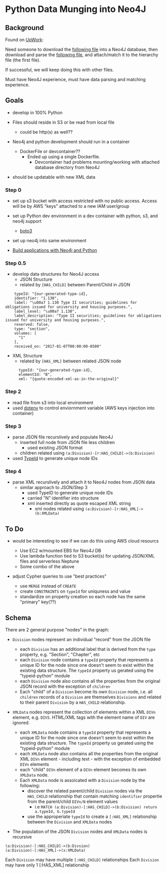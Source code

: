 # Python Data Munging into Neo4J

## Background

Found on [UpWork](https://www.upwork.com/jobs/~010f399c86288cbe73):

Need someone to download the [following file](https://www.ecfr.gov/current/title-12) into a Neo4J database, then download and parse the [following file]( https://www.ecfr.gov/api/versioner/v1/full/2024-02-21/title-12.xml?part=1002), and attach/match it to the hierarchy file (the first file).

If successful, we will keep doing this with other files.

Must have Neo4J experience, must have data parsing and matching experience.


## Goals
- develop in 100% Python
- Files should reside in S3 or be read from local file
  - could be http(s) as well??

- Neo4j and python development should run in a container
  - DockerFile or devcontainer??
    - Ended up using a single Dockerfile.
      - Devcontainer had problems mounting/working with attached database directory from Neo4J
  
- should be updatable with new XML data


### Step 0
- set up s3 bucket with access restricted with no public access. Access will be by AWS "keys" attached to a new IAM user/group

- set up Python dev environment in a dev container with python, s3, and neo4j support
	- [boto3](https://github.com/boto/boto3)
	
- set up neo4j into same environment
- [Build applications with Neo4j and Python](https://neo4j.com/docs/python-manual/current/)

### Step 0.5

- develop data structures for Neo4J access
	- JSON Structure 
    - related by `[HAS_CHILD]` between Parent/Child in JSON

```
    typeId: "{our-generated-type-id},
    identifier: "1.130",
    label: "\u00a7 1.130 Type II securities; guidelines for obligations issued for university and housing purposes.",
    label_level: "\u00a7 1.130",
    label_description: "Type II securities; guidelines for obligations issued for university and housing purposes.",
    reserved: false,
    type: "section",
    volumes: [
      "1"
    ],
    received_on: "2017-01-07T00:00:00-0500"
```
  
- XML Structure
  - related by `[HAS_XML]` between related JSON node

```
      typeId: "{our-generated-type-id},
      elementId: "B",
      xml: "{quote-encoded-xml-as-in-the-original}"
```

### Step 2
- read file from s3 into local environment 
- used [dotenv](https://dev.to/jakewitcher/using-env-files-for-environment-variables-in-python-applications-55a1) to control enviornment variable (AWS keys injection into container)


### Step 3
- parse JSON file recurslively and populate Neo4J
  - inserted full node from JSON file less children
    - used existing JSON format
  - children related using `(a:Division)-[r:HAS_CHILD]->(b:Division)`
- used [TypeId](https://github.com/akhundMurad/typeid-python) to generate unique node IDs

### Step 4
- parse XML recurslively and attach it to Neo4J nodes from JSON data
  - similar approach to JSON/Step 3
    - used TypeID to generate unique node IDs
    - carried "N" identifier into structure
    - xml inserted directly as quote escaped XML string
      - xml nodes related using `(a:Division)-[r:HAS_XML]->(b:XMLData)`


## To Do
- would be interesting to see if we can do this using AWS cloud resourcs
  - Use EC2 w/mounted EBS for Neo4J DB
  - Use lambda function tied to S3 bucket(s) for updating JSON/XML files and serverless Neptune
  - Some combo of the above


- adjust Cypher queries to use "best practices"
  - use `MERGE` instead of `CREATE`
  - create `CONSTRAINTS` on `typeId` for uniquness and value
  - standardize on property creation so each node has the same "primary" key(??)


## Schema

There are 2 general purpose "nodes" in the graph:
- `Division` nodes represent an individual "record" from the JSON file
  - each `Division` has an additional label that is derived from the `type` property, e.g. "Section", "Chapter", etc
  - each `Division` node contains a `typeId` property that represents a unique ID for the node since one doesn't seem to exist within the existing data structure. The `typeId` property us gerated using the "typeid-python" module
  - each `Division` node also contains all the properties from the original JSON record with the exception of `children`
  - Each "child" of a `Division` become its own `Division` node, i.e. all `children` records of a `Division` are themselves `Divisions` and related to their parent `Division` by a `HAS_CHILD` relationship. 

- `XMLData` nodes represent the collection of elements within a XML `DIVn` element, e.g. `DIV5`. HTML/XML tags with the element name of `DIV` are ignored.
  - each `XMLData` node contains a `typeId` property that represents a unique ID for the node since one doesn't seem to exist within the existing data structure. The `typeId` property us gerated using the "typeid-python" module
  - each `XMLData` node also contains all the properties from the original XML `DIVn` element - including text - with the exception of embedded `DIVn` elements
  - each "child" `DIVn` element of a `DIVn` element becomes its own `XMLData` node.
  - Each `XMLData` node is assoicated with a `Division` node by the following:
    - discover the related parent/child `Division` nodes via the `HAS_CHILD` relationship that contain matching `identifier` propertie from the parent/child `DIVn/N` element values
      - i.e `MATCH (a:Division)-[:HAS_CHILD]->(b:Division) return a.typeId, b.typeId`
    - use the approperiate `typeId` to create a `[:HAS_XML]` relationship between the `Division` and `XMLData` nodes
  
- The population of the JSON `Division` nodes and `XMLData` nodes is recursive

```
(a:Division)-[:HAS_CHILD]->(b:Divsion)
(a:Division)-[:HAS_XML]->(x:XMLData)
```
Each `Division` may have multiple `[:HAS_CHILD]` relationships
Each `Division` may have only 1 [:HAS_XML] relationship


